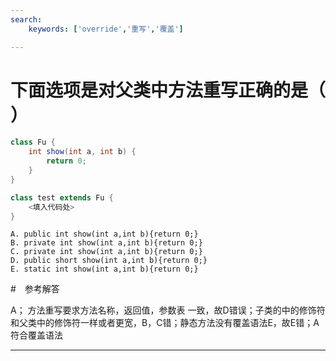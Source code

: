 ```yaml
---
search:
    keywords: ['override','重写','覆盖']

---
```



# 下面选项是对父类中方法重写正确的是（ ）

```java
class Fu {
	int show(int a, int b) {
		return 0;
	}
}

class test extends Fu {
	<填入代码处>
}
```

```
A. public int show(int a,int b){return 0;}
B. private int show(int a,int b){return 0;}
C. private int show(int a,int b){return 0;}
D. public short show(int a,int b){return 0;}
E. static int show(int a,int b){return 0;}
```
#　参考解答

A；
方法重写要求方法名称，返回值，参数表 一致，故D错误；子类的中的修饰符和父类中的修饰符一样或者更宽，B，C错；静态方法没有覆盖语法E，故E错；A符合覆盖语法

---
